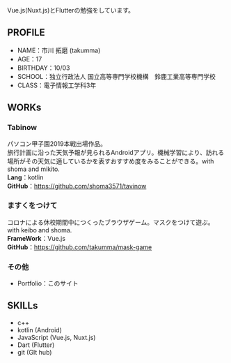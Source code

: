 Vue.js(Nuxt.js)とFlutterの勉強をしています。

## PROFILE
- NAME：市川 拓磨 (takumma)
- AGE：17
- BIRTHDAY：10/03
- SCHOOL：独立行政法人 国立高等専門学校機構　鈴鹿工業高等専門学校
- CLASS：電子情報工学科3年

## WORKs
###  Tabinow
パソコン甲子園2019本戦出場作品。<br>
旅行計画に沿った天気予報が見られるAndroidアプリ。機械学習により、訪れる場所がその天気に適しているかを表すおすすめ度をみることができる。with shoma and mikito. <br>
**Lang**：kotlin <br>
**GitHub**：https://github.com/shoma3571/tavinow <br> 
### ますくをつけて
コロナによる休校期間中につくったブラウザゲーム。マスクをつけて遊ぶ。 with keibo and shoma. <br>
**FrameWork**：Vue.js <br>
**GitHub**：https://github.com/takumma/mask-game <br>
### その他
- Portfolio：このサイト

## SKILLs
- c++
- kotlin (Android)
- JavaScript (Vue.js, Nuxt.js)
- Dart (Flutter)
- git (GIt hub)
